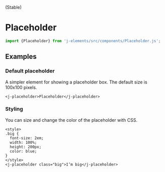 <!--imports
/node_modules/j-elements/src/components/Placeholder.js
-->

<maturity-badge stable>(Stable)</maturity-badge>

# Placeholder

```javascript
import {Placeholder} from 'j-elements/src/components/Placeholder.js';
```
<module-size modules="components/Placeholder.js,util/DefineElementMixin.js"></module-size>

## Examples

### Default placeholder

A simpler element for showing a placeholder box. The default size is 100x100 pixels.

```html,live
<j-placeholder>Placeholder</j-placeholder>
```

### Styling

You can size and change the color of the placeholder with CSS.

```html,live
<style>
.big {
  font-size: 2em;
  width: 100%;
  height: 200px;
  color: blue;
}
</style>
<j-placeholder class="big">I’m big</j-placeholder>
```
